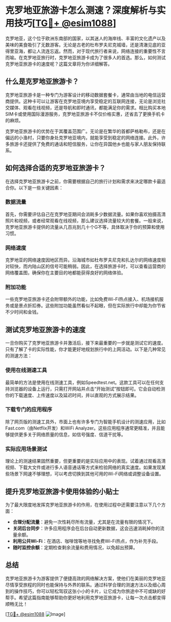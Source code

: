 # 克罗地亚旅游卡怎么测速？深度解析与实用技巧[[TG💪+ @esim1088](https://t.me/s/esim1088)]

克罗地亚，这个位于欧洲东南部的国家，以其迷人的海岸线、丰富的文化遗产以及美味的美食吸引了无数游客。无论是古老的杜布罗夫尼克城墙，还是清澈见底的亚得里亚海，都让人流连忘返。然而，对于现代旅行者来说，网络连接的重要性不言而喻。在克罗地亚旅行时，克罗地亚旅游卡成为了很多人的首选。那么，如何测试克罗地亚旅游卡的速度呢？这篇文章将为你详细解答。

## 什么是克罗地亚旅游卡？

克罗地亚旅游卡是一种专门为游客设计的移动数据套餐卡，通常由当地的电信运营商提供。这种卡可以让游客在克罗地亚境内享受稳定的互联网连接，无论是浏览社交媒体、观看在线视频，还是导航和即时通讯，都能满足你的需求。相比购买本地SIM卡或使用国际漫游服务，克罗地亚旅游卡不仅价格实惠，还省去了更换手机卡的麻烦。

克罗地亚旅游卡的优势在于其覆盖范围广。无论是在繁华的首都萨格勒布，还是在偏远的小渔村，只要你身处克罗地亚境内，就能享受到稳定的网络连接。此外，许多旅游卡还提供了免费的通话和短信服务，让你在异国他乡也能与家人朋友保持联系。

## 如何选择合适的克罗地亚旅游卡？

在选择克罗地亚旅游卡之前，你需要根据自己的旅行计划和需求来决定哪款卡最适合你。以下是一些关键因素：

### 数据流量

首先，你需要评估自己在克罗地亚期间会消耗多少数据流量。如果你喜欢拍摄高清照片和视频，或者经常观看在线视频，那么建议选择流量较大的套餐。一般来说，克罗地亚旅游卡提供的流量从几百兆到几十个G不等，具体取决于你的预算和使用习惯。

### 网络速度

克罗地亚的网络速度因地区而异。沿海城市如杜布罗夫尼克和扎达尔的网络速度相对较快，而内陆山区的信号可能稍弱。因此，在选择旅游卡时，可以查看运营商的网络覆盖图，确保你在主要目的地都能获得良好的网络体验。

### 附加功能

一些克罗地亚旅游卡还会附带额外的功能，比如免费Wi-Fi热点接入、机场接机服务或是景点折扣券。这些附加功能虽然看似不起眼，但在实际旅行中却能为你节省不少时间和金钱。

## 测试克罗地亚旅游卡的速度

一旦你购买了克罗地亚旅游卡并激活后，接下来最重要的一步就是测试它的速度。只有了解了卡的实际性能，你才能更好地规划旅行中的上网活动。以下是几种常见的测速方法：

### 使用在线测速工具

最简单的方法是使用在线测速工具，例如Speedtest.net。这款工具可以在任何支持浏览器的设备上运行，只需打开网站并点击“开始测试”按钮即可。它会自动检测你的下载速度、上传速度以及延迟时间，并以直观的方式展示结果。

### 下载专门的应用程序

除了网页版的测速工具外，市面上也有许多专门为智能手机设计的测速应用，比如Fast.com（由Netflix开发）和WiFi Analyzer。这些应用程序通常更精准，并且能够提供更多关于网络质量的信息，如信号强度、信道干扰等。

### 实际应用场景测试

理论上的测速结果固然重要，但更重要的是实际应用中的表现。试着通过观看高清视频、下载大文件或进行多人语音通话等方式来检验网络的真实速度。如果发现某些场景下网速不够理想，可以考虑切换到其他可用的Wi-Fi网络或调整设备设置。

## 提升克罗地亚旅游卡使用体验的小贴士

为了最大限度地发挥克罗地亚旅游卡的作用，在使用过程中还需要注意以下几个方面：

- **合理分配流量**：避免一次性耗尽所有流量，尤其是在流量有限的情况下。
- **关闭后台同步**：许多应用程序会在后台自动更新数据，这会迅速消耗掉你的流量余额。
- **利用公共Wi-Fi**：在酒店、咖啡馆等地寻找免费Wi-Fi热点，作为补充手段。
- **随时监控余额**：定期检查剩余流量和费用情况，以免超出预算。

## 总结

克罗地亚旅游卡为游客提供了便捷高效的网络解决方案，使他们在美丽的克罗地亚尽情享受旅程的同时也能保持与外界的联系。通过科学合理的测速方法以及细心周到的操作技巧，你可以轻松驾驭这张小小的卡片，让它成为你旅途中不可或缺的好帮手。希望这篇指南能够帮助你更好地利用克罗地亚旅游卡，让每一次点击都变得顺畅无比！

[[TG💪+ @esim1088](https://t.me/s/esim1088) ![Image](https://i.postimg.cc/4NQfJmqS/Snipaste-2025-05-13-00-14-12.png)]